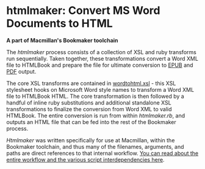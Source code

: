 # htmlmaker: Convert MS Word Documents to HTML

**A part of Macmillan's Bookmaker toolchain**

The *htmlmaker* process consists of a collection of XSL and ruby transforms run sequentially. Taken together, these transformations convert a Word XML file to HTMLBook and prepare the file for ultimate conversion to [EPUB](https://github.com/macmillanpublishers/bookmaker_epubmaker) and [PDF](https://github.com/macmillanpublishers/bookmaker_pdfmaker) output.

The core XSL transforms are contained in [wordtohtml.xsl](https://github.com/macmillanpublishers/WordXML-to-HTML) - this XSL stylesheet hooks on Microsoft Word style names to transform a Word XML file to HTMLBook HTML. The core transformation is then followed by a handful of inline ruby substitutions and additional standalone XSL transformations to finalize the conversion from Word XML to valid HTMLBook. The entire conversion is run from within *htmlmaker.rb*, and outputs an HTML file that can be fed into the rest of the Bookmaker process.

*Htmlmaker* was written specifically for use at Macmillan, within the Bookmaker toolchain, and thus many of the filenames, arguments, and paths are direct references to that internal workflow. [You can read about the entire workflow and the various script interdependencies here](https://github.com/macmillanpublishers/bookmaker_deploy).